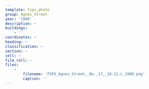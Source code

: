 ```yaml
---
template: fsps_photo
group: Agnes_Street
year: '1980'
description: ~
buildings:
    - ''
coordinates: ~
heading: ~
classification: ~
section: ~
cell: ~
film_roll: ~
files:
    -
        filename: 'FSPS_Agnes_Street,_No._17,_18-11-L_1980.png'
        caption: ''
---
```

